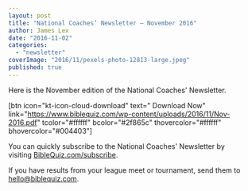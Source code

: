```yaml
---
layout: post
title: "National Coaches’ Newsletter – November 2016"
author: James Lex
date: "2016-11-02"
categories: 
  - "newsletter"
coverImage: "2016/11/pexels-photo-12813-large.jpeg"
published: true
---
```


Here is the November edition of the National Coaches' Newsletter.

\[btn icon="kt-icon-cloud-download" text=" Download Now" link="https://www.biblequiz.com/wp-content/uploads/2016/11/Nov-2016.pdf" tcolor="#ffffff" bcolor="#2f865c" thovercolor="#ffffff" bhovercolor="#004403"\]

You can quickly subscribe to the National Coaches' Newsletter by visiting [BibleQuiz.com/subscribe](https://www.biblequiz.com/subscribe/).

If you have results from your league meet or tournament, send them to [hello@biblequiz.com](mailto:hello@biblequiz.com).
